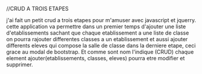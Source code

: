 //CRUD A TROIS ETAPES

j'ai fait un petit crud a trois etapes pour m'amuser avec javascript et jquerry.
cette application va permettre dans un premier temps d'ajouter une liste d'etablissements sachant que chaque etablissement a une liste de classe on pourra rajouter differentes classes a un etablissement et aussi ajouter differents eleves qui compose la salle de classe dans la derniere etape, ceci grace au modal de bootstrap.
Et comme sont nom l'indique (CRUD) chaque element ajouter(etablissements, classes, eleves) pourra etre modifier et supprimer.